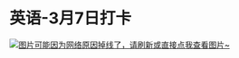 # 英语-3月7日打卡

[![图片可能因为网络原因掉线了，请刷新或直接点我查看图片~](https://cdn.jsdelivr.net/gh/ylsislove/image-home/test/20210308233514.jpg)](https://cdn.jsdelivr.net/gh/ylsislove/image-home/test/20210308233514.jpg)
